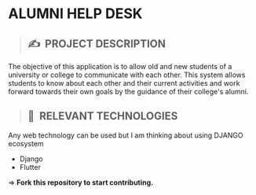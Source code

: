 # **ALUMNI HELP DESK**

>## ✍&nbsp; PROJECT DESCRIPTION
The objective of this application is to allow old and new students of a university or college to communicate with each other. This system allows students to know about each other and their current activities and work forward towards their own goals by the guidance of their college's alumni. 

>## 📂&nbsp; RELEVANT TECHNOLOGIES
Any web technology can be used but I am thinking about using DJANGO ecosystem
<!--UL-->
* Django
* Flutter


=> **Fork this repository to start contributing.**